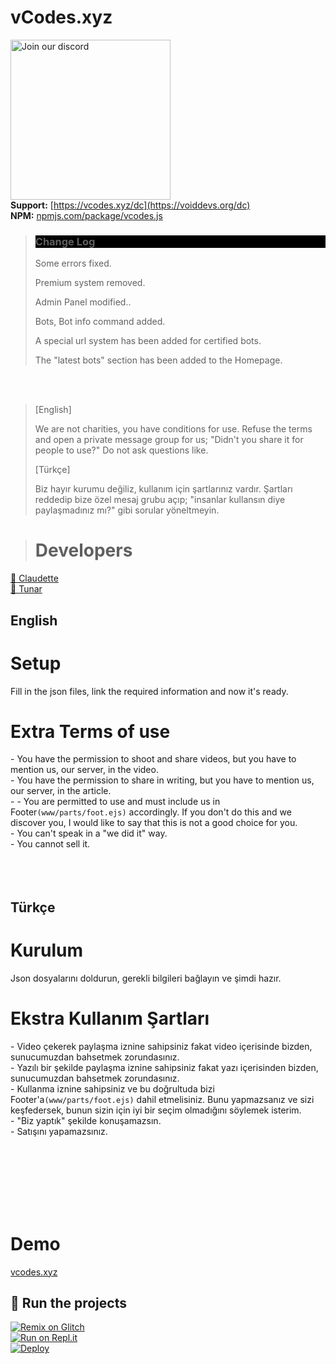 # vCodes.xyz
<a href="https://vcodes.xyz/dc" target="_blank"><img src="https://img.devsforum.net/tr/img/h1Z2X3.png" alt="Join our discord" width="256"></a><br>
**Support:** [https://vcodes.xyz/dc](https://voiddevs.org/dc) <br>
**NPM:** [npmjs.com/package/vcodes.js](https://www.npmjs.com/package/vcodes.js)<br>

  > <h3 style="background-color: #000;">Change Log</h3>
  > <p class="subtitle"> Some errors fixed.</p>
  > <p class="subtitle"> Premium system removed.</p>
  > <p class="subtitle"> Admin Panel modified..</p>
  > <p class="subtitle"> Bots, Bot info command added.</p>
  > <p class="subtitle"> A special url system has been added for certified bots.</p>
  > <p class="subtitle"> The "latest bots" section has been added to the Homepage.</p>
 <br><br>
 
  > [English] <p class="subtitle"> We are not charities, you have conditions for use. Refuse the terms and open a private message group for us; "Didn't you share it for people to use?" Do not ask questions like.</p>
  > [Türkçe] <p class="subtitle"> Biz hayır kurumu değiliz, kullanım için şartlarınız vardır. Şartları reddedip bize özel mesaj grubu açıp; "insanlar kullansın diye paylaşmadınız mı?" gibi sorular yöneltmeyin.</p>
  
  
> # Developers
<a href="https://github.com/iClaudette">👤 Claudette</a><br>
<a href="https://github.com/tunarjs">👤 Tunar</a>


## English
# Setup
<a>Fill in the json files, link the required information and now it's ready.</a>
# Extra Terms of use
<a>- You have the permission to shoot and share videos, but you have to mention us, our server, in the video.</a><br>
<a>- You have the permission to share in writing, but you have to mention us, our server, in the article.</a><br>
<a>- - You are permitted to use and must include us in Footer`(www/parts/foot.ejs)` accordingly. If you don't do this and we discover you, I would like to say that this is not a good choice for you.</a><br>
<a>- You can't speak in a "we did it" way.</a><br>
<a>- You cannot sell it.</a>
<br><br><br><br>
## Türkçe
# Kurulum
<a>Json dosyalarını doldurun, gerekli bilgileri bağlayın ve şimdi hazır.</a>
# Ekstra Kullanım Şartları
<a>- Video çekerek paylaşma iznine sahipsiniz fakat video içerisinde bizden, sunucumuzdan bahsetmek zorundasınız.</a><br>
<a>- Yazılı bir şekilde paylaşma iznine sahipsiniz fakat yazı içerisinden bizden, sunucumuzdan bahsetmek zorundasınız.</a><br>
<a>- Kullanma iznine sahipsiniz ve bu doğrultuda bizi Footer'a`(www/parts/foot.ejs)` dahil etmelisiniz. Bunu yapmazsanız ve sizi keşfedersek, bunun sizin için iyi bir seçim olmadığını söylemek isterim.</a><br>
<a>- "Biz yaptık" şekilde konuşamazsın.</a><br>
<a>- Satışını yapamazsınız.</a>

<br><br><br><br><br><br>
# Demo
<a href="https://vcodes.xyz">vcodes.xyz</a>

## 💨 Run the projects
[![Remix on Glitch](https://cdn.glitch.com/2703baf2-b643-4da7-ab91-7ee2a2d00b5b%2Fremix-button.svg)](https://glitch.com/edit/#!/import/github/vcodes-xyz/bot-list)<br>
[![Run on Repl.it](https://repl.it/badge/github/vcodes-xyz/bot-list)](https://repl.it/github/vcodes-xyz/bot-list)<br>
[![Deploy](https://www.herokucdn.com/deploy/button.svg)](https://heroku.com/deploy?template=https://github.com/vcodes-xyz/bot-list)
